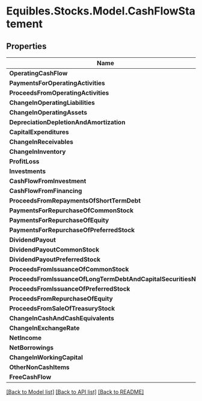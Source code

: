 # Equibles.Stocks.Model.CashFlowStatement
## Properties

Name | Type | Description | Notes
------------ | ------------- | ------------- | -------------
**OperatingCashFlow** | **long?** |  | [optional] 
**PaymentsForOperatingActivities** | **long?** |  | [optional] 
**ProceedsFromOperatingActivities** | **long?** |  | [optional] 
**ChangeInOperatingLiabilities** | **long?** |  | [optional] 
**ChangeInOperatingAssets** | **long?** |  | [optional] 
**DepreciationDepletionAndAmortization** | **long?** |  | [optional] 
**CapitalExpenditures** | **long?** |  | [optional] 
**ChangeInReceivables** | **long?** |  | [optional] 
**ChangeInInventory** | **long?** |  | [optional] 
**ProfitLoss** | **long?** |  | [optional] 
**Investments** | **long?** |  | [optional] 
**CashFlowFromInvestment** | **long?** |  | [optional] 
**CashFlowFromFinancing** | **long?** |  | [optional] 
**ProceedsFromRepaymentsOfShortTermDebt** | **long?** |  | [optional] 
**PaymentsForRepurchaseOfCommonStock** | **long?** |  | [optional] 
**PaymentsForRepurchaseOfEquity** | **long?** |  | [optional] 
**PaymentsForRepurchaseOfPreferredStock** | **long?** |  | [optional] 
**DividendPayout** | **long?** |  | [optional] 
**DividendPayoutCommonStock** | **long?** |  | [optional] 
**DividendPayoutPreferredStock** | **long?** |  | [optional] 
**ProceedsFromIssuanceOfCommonStock** | **long?** |  | [optional] 
**ProceedsFromIssuanceOfLongTermDebtAndCapitalSecuritiesNet** | **long?** |  | [optional] 
**ProceedsFromIssuanceOfPreferredStock** | **long?** |  | [optional] 
**ProceedsFromRepurchaseOfEquity** | **long?** |  | [optional] 
**ProceedsFromSaleOfTreasuryStock** | **long?** |  | [optional] 
**ChangeInCashAndCashEquivalents** | **long?** |  | [optional] 
**ChangeInExchangeRate** | **long?** |  | [optional] 
**NetIncome** | **long?** |  | [optional] 
**NetBorrowings** | **long?** |  | [optional] 
**ChangeInWorkingCapital** | **long?** |  | [optional] 
**OtherNonCashItems** | **long?** |  | [optional] 
**FreeCashFlow** | **long?** |  | [optional] 

[[Back to Model list]](../README.md#documentation-for-models) [[Back to API list]](../README.md#documentation-for-api-endpoints) [[Back to README]](../README.md)

